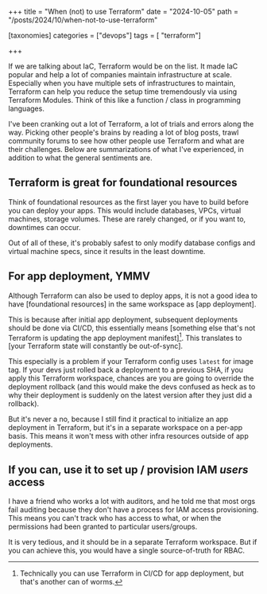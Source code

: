+++
title = "When (not) to use Terraform"
date = "2024-10-05"
path = "/posts/2024/10/when-not-to-use-terraform"

[taxonomies]
categories = ["devops"]
tags = [ "terraform"]

+++

If we are talking about IaC, Terraform would be on the list. It made IaC popular and help a lot of companies maintain infrastructure at scale. Especially when you have multiple sets of infrastructures to maintain, Terraform can help you reduce the setup time tremendously via using Terraform Modules. Think of this like a function / class in programming languages.

I've been cranking out a lot of Terraform, a lot of trials and errors along the way. Picking other people's brains by reading a lot of blog posts, trawl community forums to see how other people use Terraform and what are their challenges. Below are summarizations of what I've experienced, in addition to what the general sentiments are.

## Terraform is great for foundational resources

Think of foundational resources as the first layer you have to build before you can deploy your apps. This would include databases, VPCs, virtual machines, storage volumes. These are rarely changed, or if you want to, downtimes can occur.

Out of all of these, it's probably safest to only modify database configs and virtual machine specs, since it results in the least downtime.

## For app deployment, YMMV

Although Terraform can also be used to deploy apps, it is not a good idea to have [foundational resources] in the same workspace as [app deployment].

This is because after initial app deployment, subsequent deployments should be done via CI/CD, this essentially means [something else that's not Terraform is updating the app deployment manifest][^1]. This translates to [your Terraform state will constantly be out-of-sync].

This especially is a problem if your Terraform config uses `latest` for image tag. If your devs just rolled back a deployment to a previous SHA, if you apply this Terraform workspace, chances are you are going to override the deployment rollback (and this would make the devs confused as heck as to why their deployment is suddenly on the latest version after they just did a rollback).

But it's never a no, because I still find it practical to initialize an app deployment in Terraform, but it's in a separate workspace on a per-app basis. This means it won't mess with other infra resources outside of app deployments.

[^1]: Technically you can use Terraform in CI/CD for app deployment, but that's another can of worms.

## If you can, use it to set up / provision IAM _users_ access

I have a friend who works a lot with auditors, and he told me that most orgs fail auditing because they don't have a process for IAM access provisioning. This means you can't track who has access to what, or when the permissions had been granted to particular users/groups.

It is very tedious, and it should be in a separate Terraform workspace. But if you can achieve this, you would have a single source-of-truth for RBAC.

